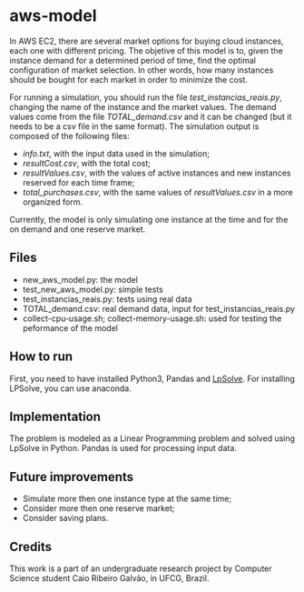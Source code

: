 # aws-model
In AWS EC2, there are several market options for buying cloud instances, each one with different pricing. The objetive of this model is to, given the instance demand for a determined period of time, find the optimal configuration of market selection. In other words, how many instances should be bought for each market in order to minimize the cost.

For running a simulation, you should run the file *test_instancias_reais.py*, changing the name of the instance and the market values. The demand values come from the file *TOTAL_demand.csv* and it can be changed (but it needs to be a csv file in the same format). The simulation output is composed of the following files:
  - *info.txt*, with the input data used in the simulation;
  - *resultCost.csv*, with the total cost;
  - *resultValues.csv*, with the values of active instances and new instances reserved for each time frame;
  - *total_purchases.csv*, with the same values of *resultValues.csv* in a more organized form.

Currently, the model is only simulating one instance at the time and for the on demand and one reserve market.

## Files
- new_aws_model.py: the model
- test_new_aws_model.py: simple tests
- test_instancias_reais.py: tests using real data
- TOTAL_demand.csv: real demand data, input for test_instancias_reais.py
- collect-cpu-usage.sh; collect-memory-usage.sh: used for testing the peformance of the model

## How to run
First, you need to have installed Python3, Pandas and [LpSolve](http://web.mit.edu/lpsolve/doc/). For installing LPSolve, you can use anaconda.

## Implementation
The problem is modeled as a Linear Programming problem and solved using LpSolve in Python. Pandas is used for processing input data.

## Future improvements
- Simulate more then one instance type at the same time;
- Consider more then one reserve market;
- Consider saving plans.

## Credits
This work is a part of an undergraduate research project by Computer Science student Caio Ribeiro Galvão, in UFCG, Brazil. 

